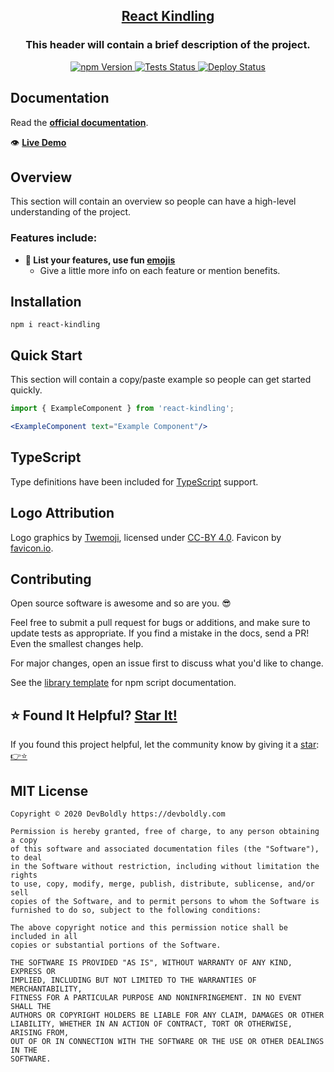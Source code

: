 <h2 align="center">
  <a href="https://github.com/devboldly/react-kindling">React Kindling</a>
</h2>
<h3 align="center">
  This header will contain a brief description of the project.
</h3>
<p align="center">
  <a href="https://badge.fury.io/js/react-kindling">
    <img src="https://badge.fury.io/js/react-kindling.svg" alt="npm Version"/>
  </a>
  <a href="https://github.com/devboldly/react-kindling/actions?query=workflow%3ATests">
    <img src="https://github.com/devboldly/react-kindling/workflows/Tests/badge.svg" alt="Tests Status"/>
  </a>
  <a href="https://github.com/devboldly/react-kindling/actions?query=workflow%3ADeploy">
    <img src="https://github.com/devboldly/react-kindling/workflows/Deploy/badge.svg" alt="Deploy Status"/>
  </a>
</p>

## Documentation

Read the **[official documentation](https://devboldly.github.io/react-kindling/)**.

👁️ **[Live Demo](https://devboldly.github.io/react-kindling/ExampleComponent#example)**

## Overview

This section will contain an overview so people can have a high-level understanding of the project.

### Features include:

- **🚀 List your features, use fun [emojis](https://emojipedia.org/search/?q=rocket)**
  - Give a little more info on each feature or mention benefits.

## Installation

```
npm i react-kindling
```

## Quick Start

This section will contain a copy/paste example so people can get started quickly.

```jsx
import { ExampleComponent } from 'react-kindling';
```

```jsx
<ExampleComponent text="Example Component"/>
```

## TypeScript

Type definitions have been included for [TypeScript](https://www.typescriptlang.org/) support.

## Logo Attribution

Logo graphics by [Twemoji](https://github.com/twitter/twemoji), licensed under [CC-BY 4.0](https://creativecommons.org/licenses/by/4.0/). Favicon by [favicon.io](https://favicon.io/emoji-favicons/).

## Contributing

Open source software is awesome and so are you. 😎

Feel free to submit a pull request for bugs or additions, and make sure to update tests as appropriate. If you find a mistake in the docs, send a PR! Even the smallest changes help.

For major changes, open an issue first to discuss what you'd like to change.

See the [library template](https://tinyurl.com/ya3k258d) for npm script documentation.

## ⭐ Found It Helpful? [Star It!](https://github.com/devboldly/react-kindling/stargazers)

If you found this project helpful, let the community know by giving it a [star](https://github.com/devboldly/react-kindling/stargazers): [👉⭐](https://github.com/devboldly/react-kindling/stargazers)

## MIT License

```
Copyright © 2020 DevBoldly https://devboldly.com

Permission is hereby granted, free of charge, to any person obtaining a copy
of this software and associated documentation files (the "Software"), to deal
in the Software without restriction, including without limitation the rights
to use, copy, modify, merge, publish, distribute, sublicense, and/or sell
copies of the Software, and to permit persons to whom the Software is
furnished to do so, subject to the following conditions:

The above copyright notice and this permission notice shall be included in all
copies or substantial portions of the Software.

THE SOFTWARE IS PROVIDED "AS IS", WITHOUT WARRANTY OF ANY KIND, EXPRESS OR
IMPLIED, INCLUDING BUT NOT LIMITED TO THE WARRANTIES OF MERCHANTABILITY,
FITNESS FOR A PARTICULAR PURPOSE AND NONINFRINGEMENT. IN NO EVENT SHALL THE
AUTHORS OR COPYRIGHT HOLDERS BE LIABLE FOR ANY CLAIM, DAMAGES OR OTHER
LIABILITY, WHETHER IN AN ACTION OF CONTRACT, TORT OR OTHERWISE, ARISING FROM,
OUT OF OR IN CONNECTION WITH THE SOFTWARE OR THE USE OR OTHER DEALINGS IN THE
SOFTWARE.
```